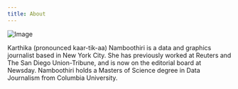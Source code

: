 ```yaml
---
title: About
---
```


<img src="../images/.jpeg" alt="Image">


Karthika (pronounced kaar-tik-aa) Namboothiri is a data and graphics journalist based in New York City. She has previously worked at Reuters and The San Diego Union-Tribune, and is now on the editorial board at Newsday. Namboothiri holds a Masters of Science degree in Data Journalism from Columbia University.


